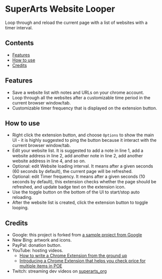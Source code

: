 # SuperArts Website Looper

Loop through and reload the current page with a list of websites with a timer interval.

<!-- START doctoc generated TOC please keep comment here to allow auto update -->
<!-- DON'T EDIT THIS SECTION, INSTEAD RE-RUN doctoc TO UPDATE -->
## Contents

- [Features](#features)
- [How to use](#how-to-use)
- [Credits](#credits)

<!-- END doctoc generated TOC please keep comment here to allow auto update -->

## Features

- Save a website list with notes and URLs on your chrome account.
- Loop through all the websites after a customizable time period in the current browser window/tab.
- Customizable timer frequency that is displayed on the extension button.

## How to use

- Right click the extension button, and choose `Options` to show the main UI - it is highly suggested to ping the button because it interact with the current browser window/tab.
- Edit your website list. It is suggested to add a note in line 1, add a website address in line 2, add another note in line 2, add another website address in line 4, and so on.
- Optional: edit Website loading interval. It means after a given seconds (60 seconds by default), the current page will be refreshed.
- Optional: edit Timer frequency. It means after a given seconds (10 seconds by default), this extension checks whether the page should be refreshed, and update badge text on the extension icon.
- Use the toggle button on the bottom of the UI to start/stop auto reloading.
- After the website list is created, click the extension button to toggle looping.

## Credits

- Google: this project is forked from [a sample project from Google](https://github.com/google/page-timer)
- New Bing: artwork and icons.
- PayPal: donation button.
- YouTube: hosting videos.
  - [How to write a Chrome Extension from the ground up](https://youtu.be/2_OFK0udZnQ)
  - [Introducing a Chrome Extension that helps you check price for multiple items in POE](https://youtu.be/xgyqflKsL1Q)
- Twitch: streaming dev videos on [superarts_org](https://www.twitch.tv/superarts_org)
